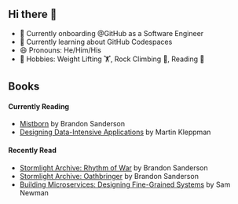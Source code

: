 ## Hi there 👋
- 🔭 Currently onboarding @GitHub as a Software Engineer
- 🌱 Currently learning about GitHub Codespaces
- 😄 Pronouns: He/Him/His
- 🎲 Hobbies: Weight Lifting 🏋, Rock Climbing 🧗, Reading 📖

## Books
#### Currently Reading
- [Mistborn](https://www.goodreads.com/book/show/68428.Mistborn?from_search=true&from_srp=true&qid=06X9dwT79X&rank=1) by Brandon Sanderson
- [Designing Data-Intensive Applications](https://www.goodreads.com/book/show/23463279-designing-data-intensive-applications?ref=nav_sb_ss_1_14) by Martin Kleppman

#### Recently Read
- [Stormlight Archive: Rhythm of War]([https://www.goodreads.com/book/show/7235533-the-way-of-kings](https://www.goodreads.com/book/show/49021976-rhythm-of-war?ref=nav_sb_ss_1_7)) by Brandon Sanderson
- [Stormlight Archive: Oathbringer](https://www.goodreads.com/book/show/34002132-oathbringer?from_search=true&from_srp=true&qid=YQNRIqbbek&rank=2) by Brandon Sanderson
- [Building Microservices: Designing Fine-Grained Systems](https://www.goodreads.com/book/show/22512931-building-microservices?ref=nav_sb_ss_1_13) by Sam Newman
